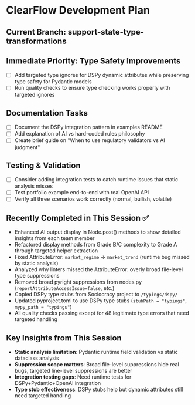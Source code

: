 # ClearFlow Development Plan

## Current Branch: support-state-type-transformations

## Immediate Priority: Type Safety Improvements
- [ ] Add targeted type ignores for DSPy dynamic attributes while preserving type safety for Pydantic models
- [ ] Run quality checks to ensure type checking works properly with targeted ignores

## Documentation Tasks  
- [ ] Document the DSPy integration pattern in examples README
- [ ] Add explanation of AI vs hard-coded rules philosophy
- [ ] Create brief guide on "When to use regulatory validators vs AI judgment"

## Testing & Validation
- [ ] Consider adding integration tests to catch runtime issues that static analysis misses
- [ ] Test portfolio example end-to-end with real OpenAI API
- [ ] Verify all three scenarios work correctly (normal, bullish, volatile)

## Recently Completed in This Session ✅
- Enhanced AI output display in Node.post() methods to show detailed insights from each team member
- Refactored display methods from Grade B/C complexity to Grade A through targeted helper extraction
- Fixed AttributeError: `market_regime` → `market_trend` (runtime bug missed by static analysis)
- Analyzed why linters missed the AttributeError: overly broad file-level type suppressions
- Removed broad pyright suppressions from nodes.py (`reportAttributeAccessIssue=false`, etc.)
- Copied DSPy type stubs from Sociocracy project to `/typings/dspy/`
- Updated pyproject.toml to use DSPy type stubs (`stubPath = "typings"`, `mypy_path = "typings"`)
- All quality checks passing except for 48 legitimate type errors that need targeted handling

## Key Insights from This Session
- **Static analysis limitation**: Pydantic runtime field validation vs static dataclass analysis
- **Suppression scope matters**: Broad file-level suppressions hide real bugs, targeted line-level suppressions are better
- **Integration testing gaps**: Need runtime tests for DSPy+Pydantic+OpenAI integration
- **Type stub effectiveness**: DSPy stubs help but dynamic attributes still need targeted handling